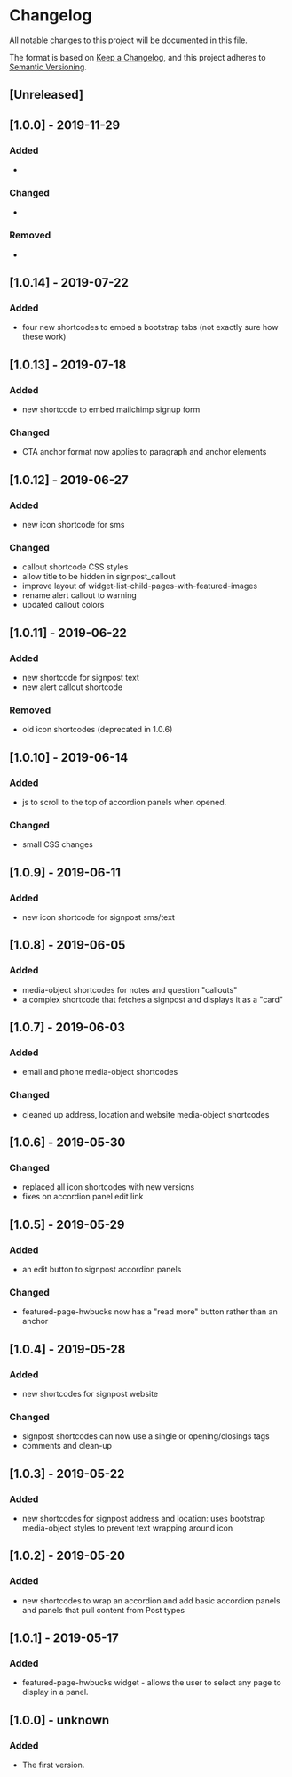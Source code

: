 # Changelog
All notable changes to this project will be documented in this file.

The format is based on [Keep a Changelog](https://keepachangelog.com/en/1.0.0/),
and this project adheres to [Semantic Versioning](https://semver.org/spec/v2.0.0.html).

## [Unreleased]

## [1.0.0] - 2019-11-29
### Added
-

### Changed
-

### Removed
-

## [1.0.14] - 2019-07-22
### Added
- four new shortcodes to embed a bootstrap tabs (not exactly sure how these work)

## [1.0.13] - 2019-07-18
### Added
- new shortcode to embed mailchimp signup form

### Changed
- CTA anchor format now applies to paragraph and anchor elements

## [1.0.12] - 2019-06-27
### Added
- new icon shortcode for sms

### Changed
- callout shortcode CSS styles
- allow title to be hidden in signpost_callout
- improve layout of widget-list-child-pages-with-featured-images
- rename alert callout to warning
- updated callout colors

## [1.0.11] - 2019-06-22
### Added
- new shortcode for signpost text
- new alert callout shortcode

### Removed
- old icon shortcodes (deprecated in 1.0.6)

## [1.0.10] - 2019-06-14
### Added
- js to scroll to the top of accordion panels when opened.

### Changed
- small CSS changes

## [1.0.9] - 2019-06-11
### Added
- new icon shortcode for signpost sms/text

## [1.0.8] - 2019-06-05
### Added
- media-object shortcodes for notes and question "callouts"
- a complex shortcode that fetches a signpost and displays it as a "card"

## [1.0.7] - 2019-06-03
### Added
- email and phone media-object shortcodes

### Changed
- cleaned up address, location and website media-object shortcodes

## [1.0.6] - 2019-05-30
### Changed
- replaced all icon shortcodes with new versions
- fixes on accordion panel edit link

## [1.0.5] - 2019-05-29
### Added
- an edit button to signpost accordion panels

### Changed
- featured-page-hwbucks now has a "read more" button rather than an anchor

## [1.0.4] - 2019-05-28
### Added
- new shortcodes for signpost website

### Changed
- signpost shortcodes can now use a single or opening/closings tags
- comments and clean-up

## [1.0.3] - 2019-05-22
### Added
- new shortcodes for signpost address and location: uses bootstrap media-object styles to prevent text wrapping around icon

## [1.0.2] - 2019-05-20
### Added
- new shortcodes to wrap an accordion and add basic accordion panels and panels that pull content from Post types

## [1.0.1] - 2019-05-17
### Added
- featured-page-hwbucks widget - allows the user to select any page to display in a panel.

## [1.0.0] - unknown
### Added
- The first version.
